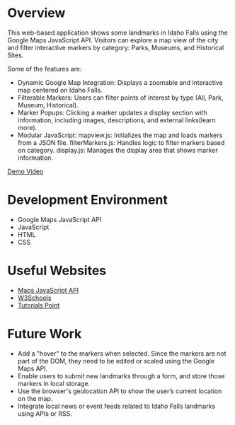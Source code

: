 # Overview

This web-based application shows some landmarks in Idaho Falls using the Google Maps JavaScript API. Visitors can explore a map view of the city and filter interactive markers by category: Parks, Museums, and Historical Sites.

Some of the features are: 
* Dynamic Google Map Integration: Displays a zoomable and interactive map centered on Idaho Falls.
* Filterable Markers: Users can filter points of interest by type (All, Park, Museum, Historical).
* Marker Popups: Clicking a marker updates a display section with information, including images, descriptions, and external links(learn more).
* Modular JavaScript: mapview.js: Initializes the map and loads markers from a JSON file. filterMarkers.js: Handles logic to filter markers based on category. display.js: Manages the display area that shows marker information.

[Demo Video](https://youtu.be/2QH1ocDQJDU)

# Development Environment
* Google Maps JavaScript API
* JavaScript
* HTML
* CSS

# Useful Websites
* [Maps JavaScript API](https://developers.google.com/maps/documentation/javascript)
* [W3Schools](https://www.w3schools.com/graphics/google_maps_intro.asp)
* [Tutorials Point](https://www.tutorialspoint.com/google_maps/index.htm)

# Future Work
* Add a "hover" to the markers when selected. Since the markers are not part of the DOM, they need to be edited or scaled using the Google Maps API.
* Enable users to submit new landmarks through a form, and store those markers in local storage.
* Use the browser's geolocation API to show the user’s current location on the map.
* Integrate local news or event feeds related to Idaho Falls landmarks using APIs or RSS.
